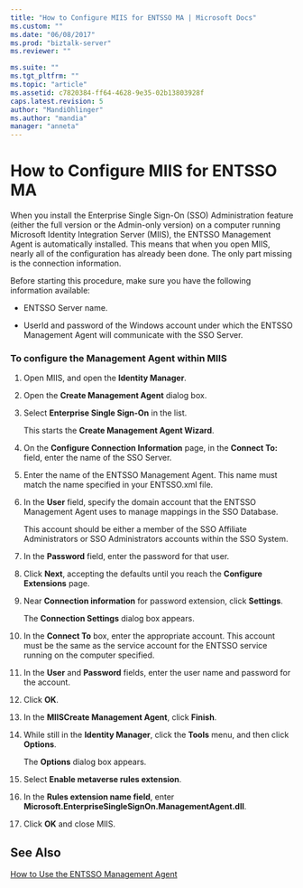 ```yaml
---
title: "How to Configure MIIS for ENTSSO MA | Microsoft Docs"
ms.custom: ""
ms.date: "06/08/2017"
ms.prod: "biztalk-server"
ms.reviewer: ""

ms.suite: ""
ms.tgt_pltfrm: ""
ms.topic: "article"
ms.assetid: c7820384-ff64-4628-9e35-02b13803928f
caps.latest.revision: 5
author: "MandiOhlinger"
ms.author: "mandia"
manager: "anneta"
---
```

# How to Configure MIIS for ENTSSO MA
When you install the Enterprise Single Sign-On (SSO) Administration feature (either the full version or the Admin-only version) on a computer running Microsoft Identity Integration Server (MIIS), the ENTSSO Management Agent is automatically installed. This means that when you open MIIS, nearly all of the configuration has already been done. The only part missing is the connection information.  
  
 Before starting this procedure, make sure you have the following information available:  
  
-   ENTSSO Server name.  
  
-   UserId and password of the Windows account under which the ENTSSO Management Agent will communicate with the SSO Server.  
  
### To configure the Management Agent within MIIS  
  
1.  Open MIIS, and open the **Identity Manager**.  
  
2.  Open the **Create Management Agent** dialog box.  
  
3.  Select **Enterprise Single Sign-On** in the list.  
  
     This starts the **Create Management Agent Wizard**.  
  
4.  On the **Configure Connection Information** page, in the **Connect To:** field, enter the name of the SSO Server.  
  
5.  Enter the name of the ENTSSO Management Agent. This name must match the name specified in your ENTSSO.xml file.  
  
6.  In the **User** field, specify the domain account that the ENTSSO Management Agent uses to manage mappings in the SSO Database.  
  
     This account should be either a member of the SSO Affiliate Administrators or SSO Administrators accounts within the SSO System.  
  
7.  In the **Password** field, enter the password for that user.  
  
8.  Click **Next**, accepting the defaults until you reach the **Configure Extensions** page.  
  
9. Near **Connection information** for password extension, click **Settings**.  
  
     The **Connection Settings** dialog box appears.  
  
10. In the **Connect To** box, enter the appropriate account. This account must be the same as the service account for the ENTSSO service running on the computer specified.  
  
11. In the **User** and **Password** fields, enter the user name and password for the account.  
  
12. Click **OK**.  
  
13. In the **MIISCreate Management Agent**, click **Finish**.  
  
14. While still in the **Identity Manager**, click the **Tools** menu, and then click **Options**.  
  
     The **Options** dialog box appears.  
  
15. Select **Enable metaverse rules extension**.  
  
16. In the **Rules extension name field**, enter **Microsoft.EnterpriseSingleSignOn.ManagementAgent.dll**.  
  
17. Click **OK** and close MIIS.  
  
## See Also  
 [How to Use the ENTSSO Management Agent](../core/how-to-use-the-entsso-management-agent.md)